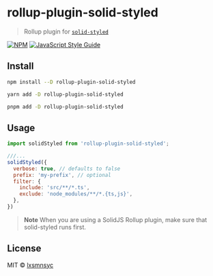 # rollup-plugin-solid-styled

> Rollup plugin for [`solid-styled`](https://github.com/lxsmnsyc/solid-styled)

[![NPM](https://img.shields.io/npm/v/rollup-plugin-solid-styled.svg)](https://www.npmjs.com/package/rollup-plugin-solid-styled) [![JavaScript Style Guide](https://badgen.net/badge/code%20style/airbnb/ff5a5f?icon=airbnb)](https://github.com/airbnb/javascript)

## Install

```bash
npm install --D rollup-plugin-solid-styled
```

```bash
yarn add -D rollup-plugin-solid-styled
```

```bash
pnpm add -D rollup-plugin-solid-styled
```

## Usage

```js
import solidStyled from 'rollup-plugin-solid-styled';

///...
solidStyled({
  verbose: true, // defaults to false
  prefix: 'my-prefix', // optional
  filter: {
    include: 'src/**/*.ts',
    exclude: 'node_modules/**/*.{ts,js}',
  },
})
```

> **Note**
> When you are using a SolidJS Rollup plugin, make sure that solid-styled runs first.

## License

MIT © [lxsmnsyc](https://github.com/lxsmnsyc)
